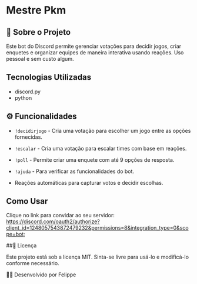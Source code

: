 # Mestre Pkm

## 📌 Sobre o Projeto

Este bot do Discord permite gerenciar votações para decidir jogos, criar enquetes e organizar equipes de maneira interativa usando reações.
Uso pessoal e sem custo algum.

## Tecnologias Utilizadas

- discord.py
- python

## ⚙️ Funcionalidades

- ```!decidirjogo``` - Cria uma votação para escolher um jogo entre as opções fornecidas.

- ```!escalar``` - Cria uma votação para escalar times com base em reações.

- ```!poll``` - Permite criar uma enquete com até 9 opções de resposta.

-  ```!ajuda``` - Para verificar as funcionalidades do bot.

- Reações automáticas para capturar votos e decidir escolhas.

## Como Usar

Clique no link para convidar ao seu servidor: https://discord.com/oauth2/authorize?client_id=1248057543872479232&permissions=8&integration_type=0&scope=bot;

##📜 Licença

Este projeto está sob a licença MIT. Sinta-se livre para usá-lo e modificá-lo conforme necessário.

👨‍💻 Desenvolvido por Felippe
